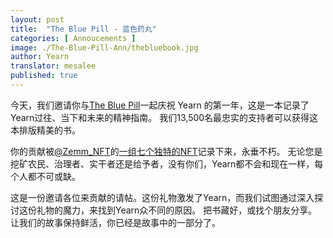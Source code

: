 ```yaml
---
layout: post
title:  "The Blue Pill - 蓝色药丸"
categories: [ Annoucements ]
image: ./The-Blue-Pill-Ann/thebluebook.jpg
author: Yearn
translator: mesalee
published: true
---
```


今天，我们邀请你与[The Blue Pill](https://medium.com/iearn/the-blue-pill-ca44ed01f16f)一起庆祝 Yearn 的第一年，这是一本记录了Yearn过往、当下和未来的精神指南。 我们13,500名最忠实的支持者可以获得这本排版精美的书。

你的贡献被[@Zemm_NFT](https://twitter.com/Zemm_NFT)的[一组七个独特的NFT](https://galaxy.eco/yearn)记录下来，永垂不朽。 无论您是挖矿农民、治理者、实干者还是给予者，没有你们，Yearn都不会和现在一样，每个人都不可或缺。

这是一份邀请各位来贡献的请帖。这份礼物激发了Yearn，而我们试图通过深入探讨这份礼物的魔力，来找到Yearn众不同的原因。 把书藏好，或找个朋友分享。 让我们的故事保持鲜活，你已经是故事中的一部分了。
